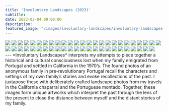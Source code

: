 ```yaml
---
title: 'Involuntary Landscapes (2023)'
subtitle:
date: 2023-02-04 00:00:00
description: 
featured_image: '/images/involuntary-landscapes/involuntary-landscapes-34.jpg'
---
```

<div class="gallery" data-columns="4">
	<img src="/images/involuntary-landscapes/involuntary-landscapes-01.jpg">
	<img src="/images/involuntary-landscapes/involuntary-landscapes-02.jpg">
	<img src="/images/involuntary-landscapes/involuntary-landscapes-03.jpg">
	<img src="/images/involuntary-landscapes/involuntary-landscapes-04.jpg">
	<img src="/images/involuntary-landscapes/involuntary-landscapes-05.jpg">
	<img src="/images/involuntary-landscapes/involuntary-landscapes-06.jpg">
	<img src="/images/involuntary-landscapes/involuntary-landscapes-07.jpg">
	<img src="/images/involuntary-landscapes/involuntary-landscapes-08.jpg">
	<img src="/images/involuntary-landscapes/involuntary-landscapes-09.jpg">
	<img src="/images/involuntary-landscapes/involuntary-landscapes-10.jpg">
	<img src="/images/involuntary-landscapes/involuntary-landscapes-11.jpg">
	<img src="/images/involuntary-landscapes/involuntary-landscapes-12.jpg">
	<img src="/images/involuntary-landscapes/involuntary-landscapes-13.jpg">
	<img src="/images/involuntary-landscapes/involuntary-landscapes-14.jpg">
	<img src="/images/involuntary-landscapes/involuntary-landscapes-15.jpg">
	<img src="/images/involuntary-landscapes/involuntary-landscapes-16.jpg">
	<img src="/images/involuntary-landscapes/involuntary-landscapes-17.jpg">
	<img src="/images/involuntary-landscapes/involuntary-landscapes-18.jpg">
	<img src="/images/involuntary-landscapes/involuntary-landscapes-19.jpg">
	<img src="/images/involuntary-landscapes/involuntary-landscapes-20.jpg">
	<img src="/images/involuntary-landscapes/involuntary-landscapes-21.jpg">
	<img src="/images/involuntary-landscapes/involuntary-landscapes-22.jpg">
	<img src="/images/involuntary-landscapes/involuntary-landscapes-23.jpg">
	<img src="/images/involuntary-landscapes/involuntary-landscapes-24.jpg">
	<img src="/images/involuntary-landscapes/involuntary-landscapes-25.jpg">
	<img src="/images/involuntary-landscapes/involuntary-landscapes-26.jpg">
	<img src="/images/involuntary-landscapes/involuntary-landscapes-27.jpg">
	<img src="/images/involuntary-landscapes/involuntary-landscapes-28.jpg">
	<img src="/images/involuntary-landscapes/involuntary-landscapes-29.jpg">
	<img src="/images/involuntary-landscapes/involuntary-landscapes-30.jpg">
	<img src="/images/involuntary-landscapes/involuntary-landscapes-31.jpg">
	<img src="/images/involuntary-landscapes/involuntary-landscapes-32.jpg">
	<img src="/images/involuntary-landscapes/involuntary-landscapes-33.jpg">
	<img src="/images/involuntary-landscapes/involuntary-landscapes-34.jpg">
	<img src="/images/involuntary-landscapes/involuntary-landscapes-35.jpg">
	<img src="/images/involuntary-landscapes/involuntary-landscapes-36.jpg">
	<img src="/images/involuntary-landscapes/involuntary-landscapes-37.jpg">
	<img src="/images/involuntary-landscapes/involuntary-landscapes-38.jpg">
	<img src="/images/involuntary-landscapes/involuntary-landscapes-39.jpg">
	<img src="/images/involuntary-landscapes/involuntary-landscapes-40.jpg">
	<img src="/images/involuntary-landscapes/involuntary-landscapes-41.jpg">
	<img src="/images/involuntary-landscapes/involuntary-landscapes-42.jpg">
	<img src="/images/involuntary-landscapes/involuntary-landscapes-43.jpg">
	<img src="/images/involuntary-landscapes/involuntary-landscapes-44.jpg">
	<img src="/images/involuntary-landscapes/involuntary-landscapes-45.jpg">
	<img src="/images/involuntary-landscapes/involuntary-landscapes-46.jpg">
	<img src="/images/involuntary-landscapes/involuntary-landscapes-47.jpg">
	<img src="/images/involuntary-landscapes/involuntary-landscapes-48.jpg">
	<img src="/images/involuntary-landscapes/involuntary-landscapes-49.jpg">
</div>
---
*Involuntary Landscapes* interprets my attempts to piece together a historical and cultural consciousness lost when my family emigrated from Portugal and settled in California in the 1970’s.
The found photos of an anonymous family in pre-revolutionary Portugal recall the characters and settings of my own family’s stories and evoke recollections of the past. I juxtapose these with deliberately crafted landscape photos from my travels in the California chaparral and the Portuguese montado.
Together, these images form unique artworks which interpret the past through the lens of the present to close the distance between myself and the distant stories of my family.
